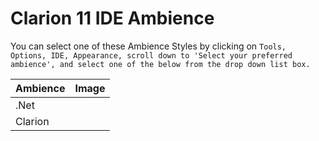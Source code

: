 # Clarion 11 IDE Ambience

You can select one of these Ambience Styles by clicking on ```Tools, Options, IDE, Appearance, scroll down to 'Select your preferred ambience', and select one of the below from the drop down list box.```

| Ambience | Image |
| --- | --- |
| .Net | |
| Clarion | |